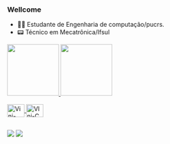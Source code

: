 ### Wellcome

- 👨‍💻 Estudante de Engenharia de computação/pucrs.
- 📟 Técnico em Mecatrônica/Ifsul

<div>
  <a href="https://github.com/ViniRsilva">
  <img height="120em" src="https://github-readme-stats.vercel.app/api?username=ViniRsilva&theme=nightowl&show_icons=true&count_private=true"/>
  <img height="120em" src="https://github-readme-stats.vercel.app/api/top-langs/?username=ViniRsilva&theme=nightowl&layout=compact"/>
  
</div>
<div style="display: inline_block"><br>
  <img align="center" alt="Vini-C++" height="30" width="40" src="https://cdn.jsdelivr.net/gh/devicons/devicon/icons/cplusplus/cplusplus-original.svg">
  <img align="center" alt="VIni-C" height="30" width="40" src="https://cdn.jsdelivr.net/gh/devicons/devicon/icons/c/c-original.svg">
</div>

##

<div>
  <a href = "mailto:vinicius14082004@gmail.com"><img src="https://img.shields.io/badge/-Gmail-%23333?style=for-the-badge&logo=gmail&logoColor=white" target="_blank"></a>
  <a href="www.linkedin.com/in/vinícius-rodrigues-da-silva-b449b224a" target="_blank"><img src="https://img.shields.io/badge/-LinkedIn-%230077B5?style=for-the-badge&logo=linkedin&logoColor=white" target="_blank"></a> 
  
</div>
